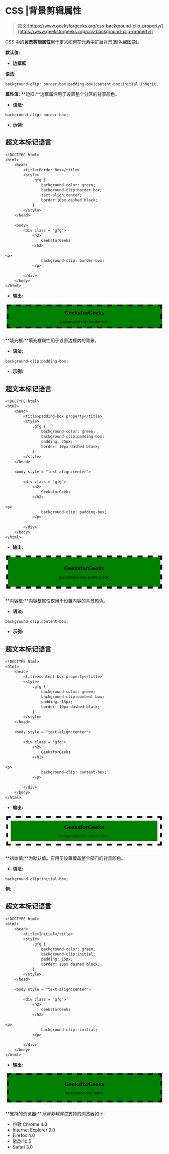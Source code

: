 # CSS |背景剪辑属性

> 原文:[https://www.geeksforgeeks.org/css-background-clip-property/](https://www.geeksforgeeks.org/css-background-clip-property/)

CSS 中的**背景剪辑属性**用于定义如何在元素中扩展背景(颜色或图像)。

**默认值:**

*   **边框框**

**语法:**

```
background-clip: border-box|padding-box|content-box|initial|inherit;
```

**属性值:**
**边框:**边框属性用于设置整个分区的背景颜色。

*   **语法:**

```
background-clip: border-box;
```

*   **示例:**

## 超文本标记语言

```
<!DOCTYPE html>
<html>
    <head>
        <title>Border Box</title>
        <style>
            .gfg {
                background-color: green;
                background-clip:border-box;
                text-align:center;
                border:10px dashed black;
            }
        </style>
    </head>

    <body>
        <div class = "gfg">
            <h2>
                GeeksforGeeks
            </h2>

<p>
                background-clip: border-box;
            </p>

        </div>
    </body>
</html>                           
```

*   **输出:**

![](img/fd54daf76131ad403f72e2bfe1915fbf.png)

**填充框:**填充框属性用于设置边框内的背景。

*   **语法:**

```
background-clip:padding-box;
```

*   **示例:**

## 超文本标记语言

```
<!DOCTYPE html>
<html>
    <head>
        <title>padding-box property</title>
        <style>
            .gfg {
                background-color: green;
                background-clip:padding-box;
                padding: 25px;
                border: 10px dashed black;
            }
        </style>
    </head>

    <body style = "text-align:center">

        <div class = "gfg">
            <h2>
                GeeksforGeeks
            </h2>

<p>
                background-clip: padding-box;
            </p>

        </div>
    </body>
</html>                   
```

*   **输出:**

![](img/d9991cafeb05a864267604619431cfb2.png)

**内容框:**内容框属性仅用于设置内容的背景颜色。

*   **语法:**

```
background-clip:content-box;
```

*   **示例:**

## 超文本标记语言

```
<!DOCTYPE html>
<html>
    <head>
        <title>content-box property</title>
        <style>
            .gfg {
                background-color: green;
                background-clip:content-box;
                padding: 15px;
                border: 10px dashed black;
            }
        </style>
    </head>

    <body style = "text-align:center">

        <div class = "gfg">
            <h2>
                GeeksforGeeks
            </h2>

<p>
                background-clip: content-box;
            </p>

        </div>
    </body>
</html>                           
```

*   **输出:**

![](img/837b7a01d3871aecd4cd14d792a0f9c6.png)

**初始值:**为默认值。它用于设置覆盖整个部门的背景颜色。

*   **语法:**

```
background-clip:initial-box;
```

**例:**

## 超文本标记语言

```
<!DOCTYPE html>
<html>
    <head>
        <title>Initial</title>
        <style>
            .gfg {
                background-color: green;
                background-clip:initial;
                padding: 15px;
                border: 10px dashed black;
            }
        </style>
    </head>

    <body style = "text-align:center">

        <div class = "gfg">
            <h2>
                GeeksforGeeks
            </h2>

<p>
                background-clip: initial;
            </p>

        </div>
    </body>
</html>                   
```

*   **输出:**

![](img/66315df78deb41a67ea9b4c6e9ea5019.png)

**支持的浏览器:***背景剪辑属性*支持的浏览器如下:

*   谷歌 Chrome 4.0
*   Internet Explorer 9.0
*   Firefox 4.0
*   歌剧 10.5
*   Safari 3.0